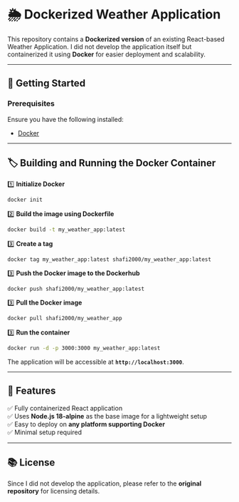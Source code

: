 # 🌦️ Dockerized Weather Application

This repository contains a **Dockerized version** of an existing React-based Weather Application. I did not develop the application itself but containerized it using **Docker** for easier deployment and scalability.

---

## 🚀 Getting Started  

### **Prerequisites**  
Ensure you have the following installed:  
- [Docker](https://www.docker.com/get-started)  

---

## 🏷️ Building and Running the Docker Container

1️⃣ **Initialize Docker**  
```sh
docker init
```
2️⃣ **Build the image using Dockerfile**
```sh
docker build -t my_weather_app:latest
```
3️⃣ **Create a tag**
```
docker tag my_weather_app:latest shafi2000/my_weather_app:latest
```
3️⃣ **Push the Docker image to the Dockerhub**
```
docker push shafi2000/my_weather_app:latest
```
3️⃣ **Pull the Docker image**  
```sh
docker pull shafi2000/my_weather_app
```
3️⃣ **Run the container**  
```sh
docker run -d -p 3000:3000 my_weather_app:latest
```
The application will be accessible at **`http://localhost:3000`**.

---

## 🎯 Features  

✅ Fully containerized React application  
✅ Uses **Node.js 18-alpine** as the base image for a lightweight setup  
✅ Easy to deploy on **any platform supporting Docker**  
✅ Minimal setup required  

---

## 📚 License  

Since I did not develop the application, please refer to the **original repository** for licensing details.  

